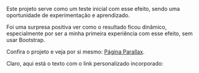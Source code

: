 Este projeto serve como um teste inicial com esse efeito, sendo uma oportunidade de experimentação e aprendizado.

Foi uma surpresa positiva ver como o resultado ficou dinâmico, especialmente por ser a minha primeira experiência com esse efeito, sem usar Bootstrap.

Confira o projeto e veja por si mesmo: [Página Parallax](https://marllonrc.github.io/Parallax/).

Claro, aqui está o texto com o link personalizado incorporado:


